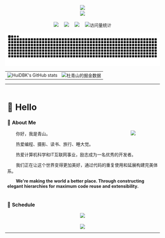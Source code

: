 <div align="center">
  
  <!-- dynamic typing effect 动态打字效果 -->
  <div>
    <a href="https://blog.sunguoqi.com/">
      <img src="https://readme-typing-svg.demolab.com?font=Fira+Code&pause=1000&width=435&lines=console.log(%22Hello%2C%20World%22);青山一道同云雨!&center=true&size=27" />
    </a>
  </div>

  <!-- knock code pictures 敲代码的图片 -->
  <picture>
    <source media="(prefers-color-scheme: dark)" srcset="https://cdn.jsdelivr.net/gh/sun0225SUN/sun0225SUN/assets/images/coding.gif" />
    <source media="(prefers-color-scheme: light)" srcset="https://cdn.jsdelivr.net/gh/sun0225SUN/sun0225SUN/assets/images/developer.svg" height="225px" />
    <img src="https://cdn.jsdelivr.net/gh/sun0225SUN/sun0225SUN/assets/images/coding.gif" />
  </picture>

  <!-- for beauty 留个空行好看点 -->
  <div>&nbsp;</div>
  
  <!-- profile logo 个人资料徽标 -->
  <div>
    <a href="https://plugin.duqings.cloud/"><img src="https://img.shields.io/badge/Website-博客-blue" /></a>&emsp;
    <!-- <a href="https://twitter.com/sun0225SUN/"><img src="https://img.shields.io/badge/Twitter-推特-blue" /></a>&emsp; -->
    <!-- <a href="https://www.youtube.com/@sun0225SUN"><img src="https://img.shields.io/badge/YouTube-油管-c32136" /></a>&emsp; -->
    <!-- <a href="https://mp.sunguoqi.com"><img src="https://img.shields.io/badge/WeChat-微信-07c160" /></a>&emsp; -->
    <a href="https://space.bilibili.com/509474073?spm_id_from=333.1007.0.0"><img src="https://img.shields.io/badge/Bilibili-B站-ff69b4" /></a>&emsp;
    <!-- <a href="https://blog.csdn.net/weixin_50915462/"><img src="https://img.shields.io/badge/CSDN-论坛-c32136" /></a>&emsp; -->
    <a href="https://www.zhihu.com/people/du-qing-shan-27"><img src="https://img.shields.io/badge/Zhihu-知乎-blue" /></a>&emsp;
    <!-- visitor statistics logo 访问量统计徽标 -->
    <img src="https://komarev.com/ghpvc/?username=AlcoholTobaccoCode&label=Views&color=0e75b6&style=flat" alt="访问量统计" />
  </div>
  
  <!-- Snake Code Contribution Map 贪吃蛇代码贡献图 -->
  ![HuiDBK's github activity graph](https://raw.githubusercontent.com/AlcoholTobaccoCode/AlcoholTobaccoCode/output/github-contribution-grid-snake-dark.svg)
</div>

<!-- 数据统计 -->
<table border=0>
  <tr>
    <td><img src="https://github-readme-stats.vercel.app/api?username=AlcoholTobaccoCode&show_icons=true&count_private=true&theme=tokyonight&hide_border=true" alt="HuiDBK's GitHub stats" style="zoom:100%;" align="left"/></td>
    <td><img src="https://4sdvg7tqbv.us.aircode.run/juejin?uid=1609340754857607&hide_border=true&theme=tokyonight" alt="杜青山的掘金数据" style="zoom:100%;" align="left"/></td>
  </tr>
</table>


<table>
<tr><td>
<!-- Most used languages（GitHub 使用语言统计） -->

<!-- ### 😻 Most Used -->

<!-- <div align="center" style="width: 100%"> <img style="width: 100%" src="https://github-readme-stats.vercel.app/api/top-langs/?username=AlcoholTobaccoCode&theme=tokyonight" /> </div> -->

<!-- <div>
  <img src="https://img.shields.io/badge/python-3.9-orange?style=for-the-badge&logo=python&logoColor=orange" />
</div> -->

<!-- </td></tr> -->

<!-- <tr><td> -->

<!-- for beauty 留个空行好看点 -->
<div>&nbsp;</div>

#  🙋 Hello

### 🤺 About Me

<img align="right" width="88" src="https://plugin.duqings.cloud/upload/logo.png" />

<p>&emsp;&emsp;你好，我是青山。</p>
<p>&emsp;&emsp;热爱编程、摄影、读书、旅行、睡大觉。</p>
<p>&emsp;&emsp;热爱计算机科学和IT互联网事业，励志成为一名优秀的开发者。</p>
<p>&emsp;&emsp;我们正在让这个世界变得更加美好，通过代码的重复使用和延展构建完美体系。</p>
<p><strong>&emsp;&emsp;We're making the world a better place. Through constructing elegant hierarchies for maximum code reuse and extensibility.</strong></p>

</td></tr>

<tr><td>

### 🥴 Schedule

<div align="center"> <img src="https://github-readme-activity-graph.vercel.app/graph?username=AlcoholTobaccoCode&theme=xcode" /> </div>

<div>&nbsp;</div>

<div align="center" style="width: 100%"> <img src="https://github-readme-streak-stats.herokuapp.com/?user=AlcoholTobaccoCode" style="width: 100%" /> </div>

</td></tr>

<tr><td>

<!-- ### 🏢 Work Experience

<img align="right" width="88" src="https://cdn.jsdelivr.net/gh/sun0225SUN/sun0225SUN/assets/images/tuhui.png" />

- [1](url) &emsp; 📌 2023-06-19 —— Now
  
  - 工作岗位：Web前端开发工程师（初级）
  - 工作内容：GIS相关

</td></tr>

<tr><td> -->